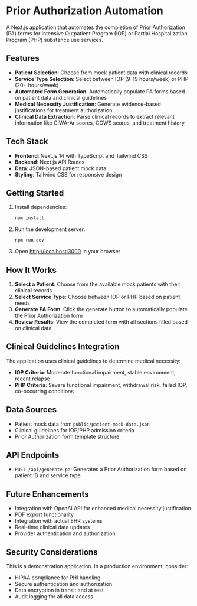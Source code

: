 # Prior Authorization Automation

A Next.js application that automates the completion of Prior Authorization (PA) forms for Intensive Outpatient Program (IOP) or Partial Hospitalization Program (PHP) substance use services.

## Features

- **Patient Selection**: Choose from mock patient data with clinical records
- **Service Type Selection**: Select between IOP (9-19 hours/week) or PHP (20+ hours/week)
- **Automated Form Generation**: Automatically populate PA forms based on patient data and clinical guidelines
- **Medical Necessity Justification**: Generate evidence-based justifications for treatment authorization
- **Clinical Data Extraction**: Parse clinical records to extract relevant information like CIWA-Ar scores, COWS scores, and treatment history

## Tech Stack

- **Frontend**: Next.js 14 with TypeScript and Tailwind CSS
- **Backend**: Next.js API Routes
- **Data**: JSON-based patient mock data
- **Styling**: Tailwind CSS for responsive design

## Getting Started

1. Install dependencies:
   ```bash
   npm install
   ```

2. Run the development server:
   ```bash
   npm run dev
   ```

3. Open [http://localhost:3000](http://localhost:3000) in your browser

## How It Works

1. **Select a Patient**: Choose from the available mock patients with their clinical records
2. **Select Service Type**: Choose between IOP or PHP based on patient needs
3. **Generate PA Form**: Click the generate button to automatically populate the Prior Authorization form
4. **Review Results**: View the completed form with all sections filled based on clinical data

## Clinical Guidelines Integration

The application uses clinical guidelines to determine medical necessity:

- **IOP Criteria**: Moderate functional impairment, stable environment, recent relapse
- **PHP Criteria**: Severe functional impairment, withdrawal risk, failed IOP, co-occurring conditions

## Data Sources

- Patient mock data from `public/patient-mock-data.json`
- Clinical guidelines for IOP/PHP admission criteria
- Prior Authorization form template structure

## API Endpoints

- `POST /api/generate-pa`: Generates a Prior Authorization form based on patient ID and service type

## Future Enhancements

- Integration with OpenAI API for enhanced medical necessity justification
- PDF export functionality
- Integration with actual EHR systems
- Real-time clinical data updates
- Provider authentication and authorization

## Security Considerations

This is a demonstration application. In a production environment, consider:
- HIPAA compliance for PHI handling
- Secure authentication and authorization
- Data encryption in transit and at rest
- Audit logging for all data access
